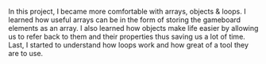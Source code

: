 In this project, I became more comfortable with arrays, objects & loops. I learned how useful arrays can be in the form of storing the gameboard elements as an array. I also learned how objects make life easier by allowing us to refer back to them and their properties thus saving us a lot of time. Last, I started to understand how loops work and how great of a tool they are to use.